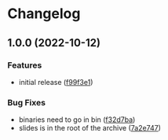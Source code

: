 # Changelog

## 1.0.0 (2022-10-12)


### Features

* initial release ([f99f3e1](https://www.github.com/airtonix/asdf-slides/commit/f99f3e1d6e566a7f4a9dc2b3834803bcff9c790c))


### Bug Fixes

* binaries need to go in bin ([f32d7ba](https://www.github.com/airtonix/asdf-slides/commit/f32d7bafcc853f37a07b2c82db8959267fcf1812))
* slides is in the root of the archive ([7a2e747](https://www.github.com/airtonix/asdf-slides/commit/7a2e74724f400233c8ae67c4c2260650fcfa4cab))

